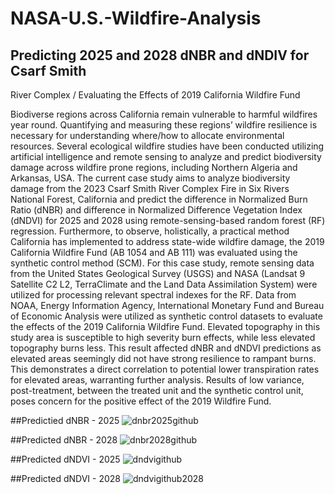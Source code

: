 # NASA-U.S.-Wildfire-Analysis

## Predicting 2025 and 2028 dNBR and dNDIV for Csarf Smith
River Complex / Evaluating the Effects of 2019 California
Wildfire Fund

  Biodiverse regions across California remain vulnerable to harmful wildfires year round. Quantifying and
measuring these regions’ wildfire resilience is necessary for understanding where/how to allocate
environmental resources. Several ecological wildfire studies have been conducted utilizing artificial
intelligence and remote sensing to analyze and predict biodiversity damage across wildfire prone regions,
including Northern Algeria and Arkansas, USA. The current case study aims to analyze biodiversity
damage from the 2023 Csarf Smith River Complex Fire in Six Rivers National Forest, California and
predict the difference in Normalized Burn Ratio (dNBR) and difference in Normalized Difference
Vegetation Index (dNDVI) for 2025 and 2028 using remote-sensing-based random forest (RF) regression.
Furthermore, to observe, holistically, a practical method California has implemented to address state-wide
wildfire damage, the 2019 California Wildfire Fund (AB 1054 and AB 111) was evaluated using the
synthetic control method (SCM). For this case study, remote sensing data from the United States
Geological Survey (USGS) and NASA (Landsat 9 Satellite C2 L2, TerraClimate and the Land Data
Assimilation System) were utilized for processing relevant spectral indexes for the RF. Data from NOAA,
Energy Information Agency, International Monetary Fund and Bureau of Economic Analysis were
utilized as synthetic control datasets to evaluate the effects of the 2019 California Wildfire Fund. Elevated
topography in this study area is susceptible to high severity burn effects, while less elevated topography
burns less. This result affected dNBR and dNDVI predictions as elevated areas seemingly did not have
strong resilience to rampant burns. This demonstrates a direct correlation to potential lower transpiration
rates for elevated areas, warranting further analysis. Results of low variance, post-treatment, between the
treated unit and the synthetic control unit, poses concern for the positive effect of the 2019 Wildfire Fund.


##Predictied dNBR - 2025 
![dnbr2025github](https://github.com/user-attachments/assets/47a9ef86-4fca-4ac4-aa541eab5cebb6bf)




##Predicted dNBR - 2028
![dnbr2028github](https://github.com/user-attachments/assets/6f451235-a225-4fe4-a3333f156148c185)




##Predicted dNDVI - 2025
![dndvigithub](https://github.com/user-attachments/assets/127d65a1-278d-4cbe-a438-fe5b1bf58413)




##Predicted dNDVI - 2028
![dndvigithub2028](https://github.com/user-attachments/assets/cf0da80b-eeda-4fb08039b74c6fd135f6)


